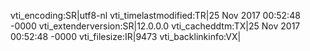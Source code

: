 vti_encoding:SR|utf8-nl
vti_timelastmodified:TR|25 Nov 2017 00:52:48 -0000
vti_extenderversion:SR|12.0.0.0
vti_cacheddtm:TX|25 Nov 2017 00:52:48 -0000
vti_filesize:IR|9473
vti_backlinkinfo:VX|
